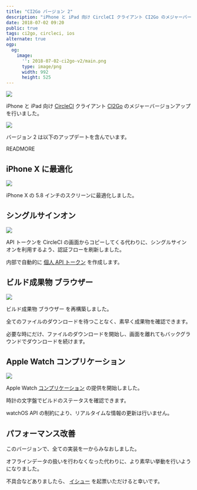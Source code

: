 ```yaml
---
title: "CI2Go バージョン 2"
description: "iPhone と iPad 向け CircleCI クライアント CI2Go のメジャーバージョンアップを行いました。"
date: 2018-07-02 09:20
public: true
tags: ci2go, circleci, ios
alternate: true
ogp:
  og:
    image:
      '': 2018-07-02-ci2go-v2/main.png
      type: image/png
      width: 992
      height: 525
---
```


![](images/2018-07-02-ci2go-v2/main.png)

iPhone と iPad 向け [CircleCI] クライアント  [CI2Go] のメジャーバージョンアップを行いました。

[![](images/appstore.svg)][AppStore]

バージョン 2 は以下のアップデートを含んでいます。

READMORE

## iPhone X に最適化

![](images/2018-07-02-ci2go-v2/iphonex.png)

iPhone X の 5.8 インチのスクリーンに最適化しました。

## シングルサインオン

![](images/2018-07-02-ci2go-v2/sso.gif)

API トークンを CircleCI の画面からコピーしてくる代わりに、シングルサインオンを利用するよう、認証フローを刷新しました。

内部で自動的に [個人 API トークン] を作成します。

## ビルド成果物 ブラウザー

![](images/2018-07-02-ci2go-v2/artifacts.gif)

ビルド成果物 ブラウザー を再構築しました。

全てのファイルのダウンロードを待つことなく、素早く成果物を確認できます。

必要な時にだけ、ファイルのダウンロードを開始し、画面を離れてもバックグラウンドでダウンロードを続けます。

## Apple Watch コンプリケーション

![](images/2018-07-02-ci2go-v2/watch.png)

Apple Watch [コンプリケーション] の提供を開始しました。

時計の文字盤でビルドのステータスを確認できます。

watchOS API の制約により、リアルタイムな情報の更新は行いません。

## パフォーマンス改善

このバージョンで、全ての実装を一からみなおしました。

オフラインデータの扱いを行わなくなった代わりに、より素早い挙動を行いようになりました。

不具合などありましたら、 [イシュー] を起票いただけると幸いです。

[CI2Go]: https://itunes.apple.com/app/id940028427?mt=8
[AppStore]: https://itunes.apple.com/app/id940028427?mt=8
[CircleCI]: https://circleci.com
[イシュー]: https://github.com/ngs/ci2go/issues/new
[個人 API トークン]: https://circleci.com/docs/2.0/managing-api-tokens/
[コンプリケーション]: https://support.apple.com/ja-jp/ht205536
